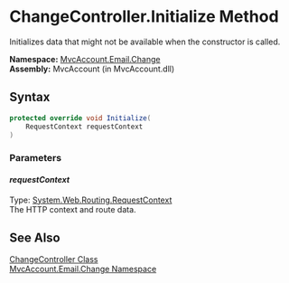 ChangeController.Initialize Method
==================================
Initializes data that might not be available when the constructor is called.

**Namespace:** [MvcAccount.Email.Change][1]  
**Assembly:** MvcAccount (in MvcAccount.dll)

Syntax
------

```csharp
protected override void Initialize(
	RequestContext requestContext
)
```

### Parameters

#### *requestContext*
Type: [System.Web.Routing.RequestContext][2]  
The HTTP context and route data.


See Also
--------
[ChangeController Class][3]  
[MvcAccount.Email.Change Namespace][1]  

[1]: ../README.md
[2]: http://msdn.microsoft.com/en-us/library/cc680130
[3]: README.md